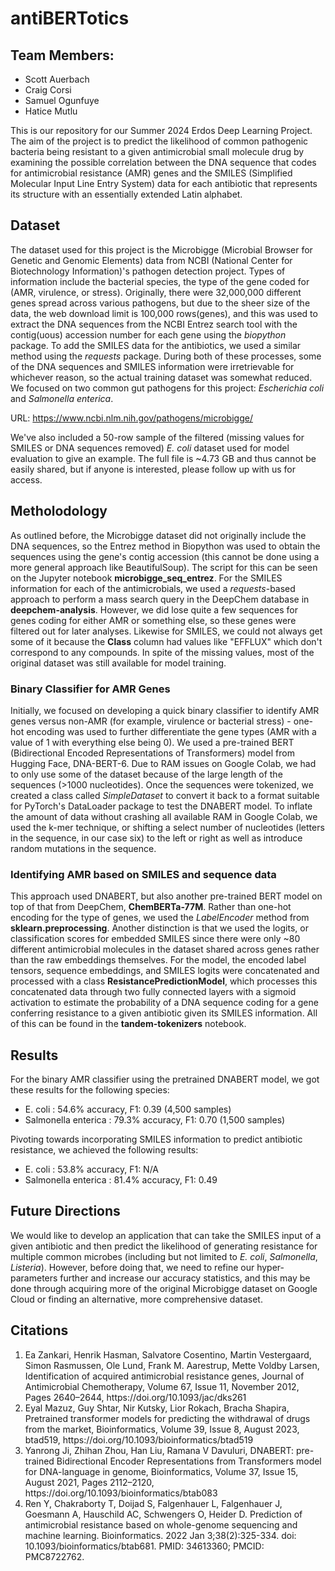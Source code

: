 # antiBERTotics

## Team Members: 

<ul>
<li> Scott Auerbach </li>
<li> Craig Corsi </li>
<li> Samuel Ogunfuye </li>
<li> Hatice Mutlu </li>
</ul>

This is our repository for our Summer 2024 Erdos Deep Learning Project. The aim of the project is to predict the likelihood of common pathogenic bacteria being resistant to a given antimicrobial small molecule drug by examining the possible correlation between the DNA sequence that codes for antimicrobial resistance (AMR) genes and the SMILES (Simplified Molecular Input Line Entry System) data for each antibiotic that represents its structure with an essentially extended Latin alphabet. 


## Dataset

The dataset used for this project is the Microbigge (Microbial Browser for Genetic and Genomic Elements) data from NCBI (National Center for Biotechnology Information)'s pathogen detection project. Types of information include the bacterial species, the type of the gene coded for (AMR, virulence, or stress). Originally, there were 32,000,000 different genes spread across various pathogens, but due to the sheer size of the data, the web download limit is 100,000 rows(genes), and this was used to extract the DNA sequences from the NCBI Entrez search tool with the contig(uous) accession number for each gene using the *biopython* package. To add the SMILES data for the antibiotics, we used a similar method using the *requests* package. During both of these processes, some of the DNA sequences and SMILES information were irretrievable for whichever reason, so the actual training dataset was somewhat reduced. We focused on two common gut pathogens for this project: *Escherichia coli* and *Salmonella enterica*.

URL: https://www.ncbi.nlm.nih.gov/pathogens/microbigge/

We've also included a 50-row sample of the filtered (missing values for SMILES or DNA sequences removed) *E. coli* dataset used for model evaluation to give an example. The full file is ~4.73 GB and thus cannot be easily shared, but if anyone is interested, please follow up with us for access.

## Metholodology

As outlined before, the Microbigge dataset did not originally include the DNA sequences, so the Entrez method in Biopython was used to obtain the sequences using the gene's contig accession (this cannot be done using a more general approach like BeautifulSoup). The script for this can be seen on the Jupyter notebook **microbigge_seq_entrez**. For the SMILES information for each of the antimicrobials, we used a *requests*-based approach to perform a mass search query in the DeepChem database in **deepchem-analysis**. However, we did lose quite a few sequences for genes coding for either AMR or something else, so these genes were filtered out for later analyses. Likewise for SMILES, we could not always get some of it because the **Class** column had values like "EFFLUX" which don't correspond to any compounds. In spite of the missing values, most of the original dataset was still available for model training. 

### Binary Classifier for AMR Genes

Initially, we focused on developing a quick binary classifier to identify AMR genes versus non-AMR (for example, virulence or bacterial stress) - one-hot encoding was used to further differentiate the gene types (AMR with a value of 1 with everything else being 0). We used a pre-trained BERT (Bidirectional Encoded Representations of Transformers) model from Hugging Face, DNA-BERT-6. Due to RAM issues on Google Colab, we had to only use some of the dataset because of the large length of the sequences (>1000 nucleotides). Once the sequences were tokenized, we created a class called *SimpleDataset* to convert it back to a format suitable for PyTorch's DataLoader package to test the DNABERT model. To inflate the amount of data without crashing all available RAM in Google Colab, we used the k-mer technique, or shifting a select number of nucleotides (letters in the sequence, in our case six) to the left or right as well as introduce random mutations in the sequence.

### Identifying AMR based on SMILES and sequence data

This approach used DNABERT, but also another pre-trained BERT model on top of that from DeepChem, **ChemBERTa-77M**. Rather than one-hot encoding for the type of genes, we used the *LabelEncoder* method from **sklearn.preprocessing**. Another distinction is that we used the logits, or classification scores for embedded SMILES since there were only ~80 different antimicrobial molecules in the dataset shared across genes rather than the raw embeddings themselves. For the model, the encoded label tensors, sequence embeddings, and SMILES logits were concatenated and processed with a class **ResistancePredictionModel**, which processes this concatenated data through two fully connected layers with a sigmoid activation to estimate the probability of a DNA sequence coding for a gene conferring resistance to a given antibiotic given its SMILES information. All of this can be found in the **tandem-tokenizers** notebook.

## Results

For the binary AMR classifier using the pretrained DNABERT model, we got these results for the following species:

<ul>

<li> E. coli : 54.6% accuracy, F1: 0.39 (4,500 samples) </li>
<li> Salmonella enterica : 79.3% accuracy, F1: 0.70 (1,500 samples) </li>

</ul>

Pivoting towards incorporating SMILES information to predict antibiotic resistance, we achieved the following results:

<ul>

<li> E. coli : 53.8% accuracy, F1: N/A </li>
<li> Salmonella enterica : 81.4% accuracy, F1: 0.49 </li>

</ul>

## Future Directions

We would like to develop an application that can take the SMILES input of a given antibiotic and then predict the likelihood of generating resistance for multiple common microbes (including but not limited to *E. coli*, *Salmonella*, *Listeria*). However, before doing that, we need to refine our hyper-parameters further and increase our accuracy statistics, and this may be done through acquiring more of the original Microbigge dataset on Google Cloud or finding an alternative, more comprehensive dataset.


## Citations

<ol>
<li> Ea Zankari, Henrik Hasman, Salvatore Cosentino, Martin Vestergaard, Simon Rasmussen, Ole Lund, Frank M. Aarestrup, Mette Voldby Larsen, Identification of acquired antimicrobial resistance genes, Journal of Antimicrobial Chemotherapy, Volume 67, Issue 11, November 2012, Pages 2640–2644, https://doi.org/10.1093/jac/dks261 </li>
<li> Eyal Mazuz, Guy Shtar, Nir Kutsky, Lior Rokach, Bracha Shapira, Pretrained transformer models for predicting the withdrawal of drugs from the market, Bioinformatics, Volume 39, Issue 8, August 2023, btad519, https://doi.org/10.1093/bioinformatics/btad519 </li>
<li> Yanrong Ji, Zhihan Zhou, Han Liu, Ramana V Davuluri, DNABERT: pre-trained Bidirectional Encoder Representations from Transformers model for DNA-language in genome, Bioinformatics, Volume 37, Issue 15, August 2021, Pages 2112–2120, https://doi.org/10.1093/bioinformatics/btab083 </li>
<li> Ren Y, Chakraborty T, Doijad S, Falgenhauer L, Falgenhauer J, Goesmann A, Hauschild AC, Schwengers O, Heider D. Prediction of antimicrobial resistance based on whole-genome sequencing and machine learning. Bioinformatics. 2022 Jan 3;38(2):325-334. doi: 10.1093/bioinformatics/btab681. PMID: 34613360; PMCID: PMC8722762. </li>
</ol>
